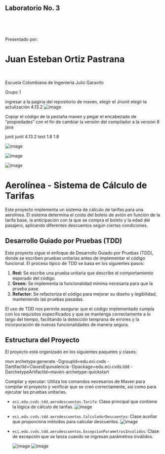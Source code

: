 ## Laboratorio No. 3 

  

   

Presentado por:   

# Juan Esteban Ortiz Pastrana 



   
 
Escuela Colombiana de Ingeniería Julio Garavito   

Grupo 1   


ingresar a la pagina del repositorio de maven, elegir el Jnunit elegir la actulización 4.13.2
![image](https://github.com/juaneortiz1/Lab03CVDS/assets/97971732/86c1dbc8-1c29-4c81-ba57-5cc68f3bbba2)


Copiar el código de la pestaña maven y pegar el encabezado de “propiedades” con el fin de cambiar la versión del compilador a la version 8 java

<!-- https://mvnrepository.com/artifact/junit/junit -->
<dependency>
    <groupId>junit</groupId>
    <artifactId>junit</artifactId>
    <version>4.13.2</version>
    <scope>test</scope>
</dependency>
<properties>
<maven.compiler.target>1.8</maven.compiler.target>
<maven.compiler.source>1.8</maven.compiler.source>
</properties>

![image](https://github.com/juaneortiz1/Lab03CVDS/assets/97971732/39e101b4-5145-497a-bca6-dec4a2fb8a27)

![image](https://github.com/juaneortiz1/Lab03CVDS/assets/97971732/24042652-6adc-474a-a950-aa92ea70d22f)

![image](https://github.com/juaneortiz1/Lab03CVDS/assets/97971732/4e0198b5-5046-4ef0-87bb-7c2245e7d215)



# Aerolínea - Sistema de Cálculo de Tarifas

Este proyecto implementa un sistema de cálculo de tarifas para una aerolínea. El sistema determina el costo del boleto de avión en función de la tarifa base, la anticipación con la que se compra el boleto y la edad del pasajero, aplicando diferentes descuentos según ciertas condiciones.

## Desarrollo Guiado por Pruebas (TDD)

Este proyecto sigue el enfoque de Desarrollo Guiado por Pruebas (TDD), donde se escriben pruebas unitarias antes de implementar el código funcional. El proceso típico de TDD se basa en los siguientes pasos:

1. **Red:** Se escribe una prueba unitaria que describe el comportamiento esperado del código.
2. **Green:** Se implementa la funcionalidad mínima necesaria para que la prueba pase.
3. **Refactor:** Se refactoriza el código para mejorar su diseño y legibilidad, manteniendo las pruebas pasadas.

El uso de TDD nos permite asegurar que el código implementado cumpla con los requisitos especificados y que se mantenga correctamente a lo largo del tiempo, facilitando la detección temprana de errores y la incorporación de nuevas funcionalidades de manera segura.

## Estructura del Proyecto

El proyecto está organizado en los siguientes paquetes y clases:

mvn archetype:generate -DgroupId=edu.eci.cvds -DartifactId=ClasesEquivalencia -Dpackage=edu.eci.cvds.tdd -DarchetypeArtifactId=maven-archetype-quickstart

Compilar y ejecutar: Utiliza los comandos necesarios de Maven para compilar el proyecto y verificar que se creó correctamente, así como para ejecutar las pruebas unitarias.

- `eci.edu.cvds.tdd.aerodescuentos.Tarifa`: Clase principal que contiene la lógica de cálculo de tarifas.
  ![image](https://github.com/juaneortiz1/Lab03CVDS/assets/97971732/447f0c7f-3961-414a-a1fd-035f2cda7ded)

- `eci.edu.cvds.tdd.aerodescuentos.CalculadorDescuentos`: Clase auxiliar que proporciona métodos para calcular descuentos.
  ![image](https://github.com/juaneortiz1/Lab03CVDS/assets/97971732/5f1bc72a-1699-44a5-a69e-61121c5eb628)

- `eci.edu.cvds.tdd.aerodescuentos.ExcepcionParametrosInvalidos`: Clase de excepción que se lanza cuando se ingresan parámetros inválidos.
  
  ![image](https://github.com/juaneortiz1/Lab03CVDS/assets/97971732/1abcc509-b66f-47c3-82dd-49921e887012)
  ![image](https://github.com/juaneortiz1/Lab03CVDS/assets/97971732/479701ae-02cf-429c-a447-b73b360eabb1)


